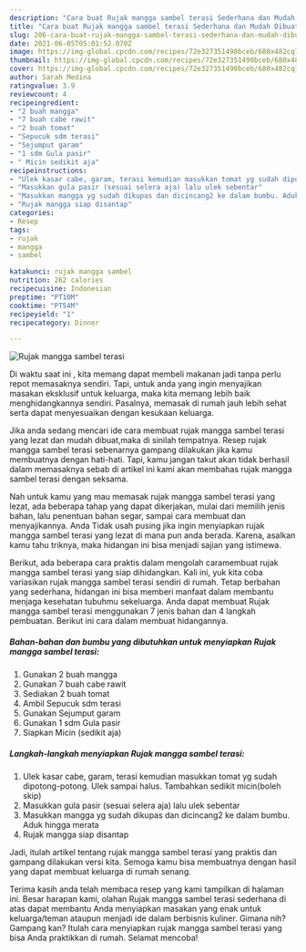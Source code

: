 ```yaml
---
description: "Cara buat Rujak mangga sambel terasi Sederhana dan Mudah Dibuat"
title: "Cara buat Rujak mangga sambel terasi Sederhana dan Mudah Dibuat"
slug: 206-cara-buat-rujak-mangga-sambel-terasi-sederhana-dan-mudah-dibuat
date: 2021-06-05T05:01:52.070Z
image: https://img-global.cpcdn.com/recipes/72e327351490bceb/680x482cq70/rujak-mangga-sambel-terasi-foto-resep-utama.jpg
thumbnail: https://img-global.cpcdn.com/recipes/72e327351490bceb/680x482cq70/rujak-mangga-sambel-terasi-foto-resep-utama.jpg
cover: https://img-global.cpcdn.com/recipes/72e327351490bceb/680x482cq70/rujak-mangga-sambel-terasi-foto-resep-utama.jpg
author: Sarah Medina
ratingvalue: 3.9
reviewcount: 4
recipeingredient:
- "2 buah mangga"
- "7 buah cabe rawit"
- "2 buah tomat"
- "Sepucuk sdm terasi"
- "Sejumput garam"
- "1 sdm Gula pasir"
- " Micin sedikit aja"
recipeinstructions:
- "Ulek kasar cabe, garam, terasi kemudian masukkan tomat yg sudah dipotong-potong. Ulek sampai halus. Tambahkan sedikit micin(boleh skip)"
- "Masukkan gula pasir (sesuai selera aja) lalu ulek sebentar"
- "Masukkan mangga yg sudah dikupas dan dicincang2 ke dalam bumbu. Aduk hingga merata"
- "Rujak mangga siap disantap"
categories:
- Resep
tags:
- rujak
- mangga
- sambel

katakunci: rujak mangga sambel 
nutrition: 262 calories
recipecuisine: Indonesian
preptime: "PT10M"
cooktime: "PT54M"
recipeyield: "1"
recipecategory: Dinner

---
```



![Rujak mangga sambel terasi](https://img-global.cpcdn.com/recipes/72e327351490bceb/680x482cq70/rujak-mangga-sambel-terasi-foto-resep-utama.jpg)

Di waktu  saat ini , kita memang dapat membeli makanan jadi tanpa perlu repot memasaknya sendiri. Tapi, untuk anda yang ingin menyajikan masakan eksklusif untuk keluarga, maka kita memang lebih baik menghidangkannya sendiri. Pasalnya, memasak di rumah jauh lebih sehat serta dapat menyesuaikan dengan kesukaan keluarga.

Jika anda sedang mencari ide cara membuat rujak mangga sambel terasi yang lezat dan mudah dibuat,maka di sinilah tempatnya. Resep rujak mangga sambel terasi  sebenarnya gampang dilakukan jika kamu membuatnya dengan hati-hati. Tapi, kamu jangan takut akan tidak berhasil dalam memasaknya 
sebab di artikel ini kami akan membahas rujak mangga sambel terasi dengan seksama.  



Nah untuk kamu yang mau memasak rujak mangga sambel terasi yang lezat, ada beberapa tahap yang dapat dikerjakan, mulai dari memilih jenis bahan, lalu penentuan bahan segar, sampai cara membuat dan menyajikannya. Anda Tidak usah pusing jika ingin menyiapkan rujak mangga sambel terasi yang lezat di mana pun anda berada. Karena, asalkan kamu  tahu triknya, maka hidangan ini bisa menjadi sajian yang istimewa.

Berikut, ada beberapa cara praktis  dalam mengolah caramembuat rujak mangga sambel terasi yang siap dihidangkan. Kali ini, yuk kita coba variasikan rujak mangga sambel terasi sendiri di rumah. Tetap berbahan yang sederhana, hidangan ini bisa memberi manfaat dalam membantu menjaga kesehatan tubuhmu sekeluarga. Anda dapat membuat Rujak mangga sambel terasi menggunakan 7 jenis bahan dan 4 langkah pembuatan. Berikut ini cara dalam membuat hidangannya.

<!--inarticleads1-->

##### Bahan-bahan dan bumbu yang dibutuhkan untuk menyiapkan Rujak mangga sambel terasi:

1. Gunakan 2 buah mangga
1. Gunakan 7 buah cabe rawit
1. Sediakan 2 buah tomat
1. Ambil Sepucuk sdm terasi
1. Gunakan Sejumput garam
1. Gunakan 1 sdm Gula pasir
1. Siapkan  Micin (sedikit aja)




<!--inarticleads2-->

##### Langkah-langkah menyiapkan Rujak mangga sambel terasi:

1. Ulek kasar cabe, garam, terasi kemudian masukkan tomat yg sudah dipotong-potong. Ulek sampai halus. Tambahkan sedikit micin(boleh skip)
1. Masukkan gula pasir (sesuai selera aja) lalu ulek sebentar
1. Masukkan mangga yg sudah dikupas dan dicincang2 ke dalam bumbu. Aduk hingga merata
1. Rujak mangga siap disantap




Jadi, itulah artikel tentang  rujak mangga sambel terasi  yang praktis dan gampang dilakukan versi kita. Semoga kamu bisa membuatnya dengan hasil yang dapat membuat keluarga di rumah senang. 

Terima kasih anda telah membaca resep yang kami tampilkan di halaman ini. Besar harapan kami, olahan  Rujak mangga sambel terasi sederhana di atas dapat membantu Anda menyiapkan masakan yang enak untuk keluarga/teman ataupun menjadi ide dalam berbisnis kuliner. Gimana nih? Gampang kan? Itulah cara menyiapkan rujak mangga sambel terasi yang bisa Anda praktikkan di rumah. Selamat mencoba!

